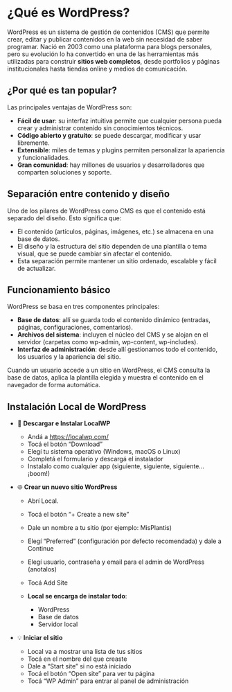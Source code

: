 # ¿Qué es WordPress?
WordPress es un sistema de gestión de contenidos (CMS) que permite crear, editar y publicar contenidos en la web sin necesidad de saber programar. Nació en 2003 como una plataforma para blogs personales, pero su evolución lo ha convertido en una de las herramientas más utilizadas para construir **sitios web completos**, desde portfolios y páginas institucionales hasta tiendas online y medios de comunicación.

## ¿Por qué es tan popular?
Las principales ventajas de WordPress son:
- **Fácil de usar**: su interfaz intuitiva permite que cualquier persona pueda crear y administrar contenido sin conocimientos técnicos.
- **Código abierto y gratuito**: se puede descargar, modificar y usar libremente.
- **Extensible**: miles de temas y plugins permiten personalizar la apariencia y funcionalidades.
- **Gran comunidad**: hay millones de usuarios y desarrolladores que comparten soluciones y soporte.

## Separación entre contenido y diseño
Uno de los pilares de WordPress como CMS es que el contenido está separado del diseño. Esto significa que:
- El contenido (artículos, páginas, imágenes, etc.) se almacena en una base de datos.
- El diseño y la estructura del sitio dependen de una plantilla o tema visual, que se puede cambiar sin afectar el contenido.
- Esta separación permite mantener un sitio ordenado, escalable y fácil de actualizar.

## Funcionamiento básico
WordPress se basa en tres componentes principales:
- **Base de datos**: allí se guarda todo el contenido dinámico (entradas, páginas, configuraciones, comentarios).
- **Archivos del sistema**: incluyen el núcleo del CMS y se alojan en el servidor (carpetas como wp-admin, wp-content, wp-includes).
- **Interfaz de administración**: desde allí gestionamos todo el contenido, los usuarios y la apariencia del sitio.

Cuando un usuario accede a un sitio en WordPress, el CMS consulta la base de datos, aplica la plantilla elegida y muestra el contenido en el navegador de forma automática.

## Instalación Local de WordPress
- 🧩 **Descargar e Instalar LocalWP**
    - Andá a https://localwp.com/
    - Tocá el botón “Download”
    - Elegí tu sistema operativo (Windows, macOS o Linux)
    - Completá el formulario y descargá el instalador
    - Instalalo como cualquier app (siguiente, siguiente, siguiente… ¡boom!)

- 🌐 **Crear un nuevo sitio WordPress**
    - Abrí Local.
    - Tocá el botón “+ Create a new site”
    - Dale un nombre a tu sitio (por ejemplo: MisPlantis)
    - Elegí “Preferred” (configuración por defecto recomendada) y dale a Continue
    - Elegí usuario, contraseña y email para el admin de WordPress (anotalos)
    - Tocá Add Site

    - **Local se encarga de instalar todo**:
        - WordPress
        - Base de datos
        - Servidor local

- 💡 **Iniciar el sitio**
    - Local va a mostrar una lista de tus sitios
    - Tocá en el nombre del que creaste
    - Dale a “Start site” si no está iniciado
    - Tocá el botón “Open site” para ver tu página
    - Tocá “WP Admin” para entrar al panel de administración
